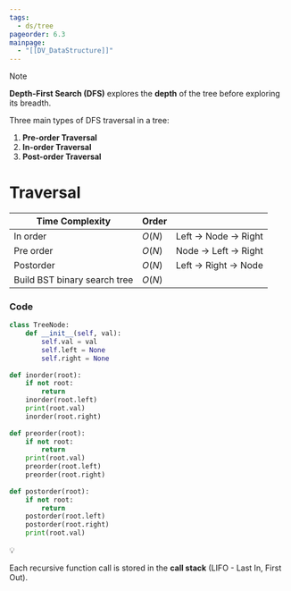 ```yaml
---
tags:
  - ds/tree
pageorder: 6.3
mainpage:
  - "[[DV_DataStructure]]"
---
```

>[!note]
**Depth-First Search (DFS)** explores the **depth** of the tree before exploring its breadth.

Three main types of DFS traversal in a tree:
1. **Pre-order Traversal**
2. **In-order Traversal**
3. **Post-order Traversal**
# Traversal
| Time Complexity              | Order  |                     |
| ---------------------------- | ------ | ------------------- |
| In order                     | $O(N)$ | Left → Node → Right |
| Pre order                    | $O(N)$ | Node → Left → Right |
| Postorder                    | $O(N)$ | Left → Right → Node |
| Build BST binary search tree | $O(N)$ |                     |
### Code
```python
class TreeNode:
    def __init__(self, val):
        self.val = val
        self.left = None
        self.right = None
 
def inorder(root):
    if not root:
        return    
    inorder(root.left)
    print(root.val)
    inorder(root.right)
 
def preorder(root):
    if not root:
        return    
    print(root.val)
    preorder(root.left)
    preorder(root.right)
 
def postorder(root):
    if not root:
        return    
    postorder(root.left)
    postorder(root.right)
    print(root.val)
```

<aside> 💡

Each recursive function call is stored in the **call stack** (LIFO - Last In, First Out).

</aside>